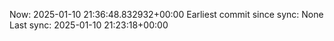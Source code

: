 Now: 2025-01-10 21:36:48.832932+00:00 Earliest commit since sync: None Last sync: 2025-01-10 21:23:18+00:00
